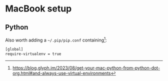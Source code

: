 # MacBook setup

## Python

Also worth adding a `~/.pip/pip.conf` containing[^1]:

```bash
[global]
require-virtualenv = true
```

[^1]: https://blog.glyph.im/2023/08/get-your-mac-python-from-python-dot-org.html#and-always-use-virtual-environments 
